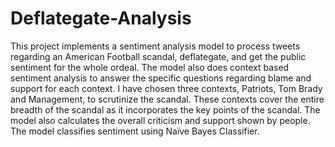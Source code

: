 # Deflategate-Analysis
This project implements a sentiment analysis model to process tweets regarding an American Football scandal, deflategate, and get the public sentiment for the whole ordeal. The model also does context based sentiment analysis to answer the specific questions regarding blame and support for each context. I have chosen three contexts, Patriots, Tom Brady and Management, to scrutinize the scandal. These contexts cover the entire breadth of the scandal as it incorporates the key points of the scandal. The model also calculates the overall criticism and support shown by people. The model classifies sentiment using Naïve Bayes Classifier.
